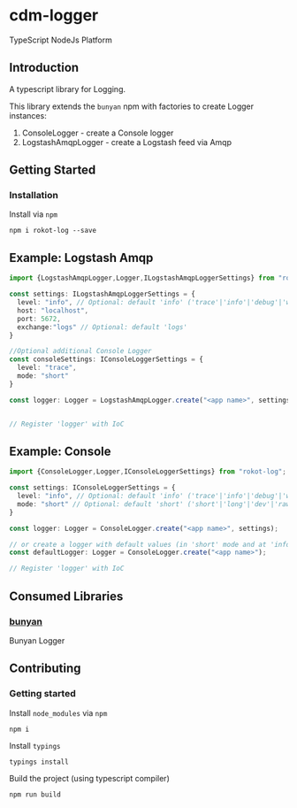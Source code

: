 # cdm-logger

TypeScript NodeJs Platform

## Introduction

A typescript library for Logging.

This library extends the `bunyan` npm with factories to create Logger instances:

1. ConsoleLogger - create a Console logger
2. LogstashAmqpLogger - create a Logstash feed via Amqp

## Getting Started

### Installation
Install via `npm`
```
npm i rokot-log --save
```

## Example: Logstash Amqp

```typescript
import {LogstashAmqpLogger,Logger,ILogstashAmqpLoggerSettings} from "rokot-log";

const settings: ILogstashAmqpLoggerSettings = {
  level: "info", // Optional: default 'info' ('trace'|'info'|'debug'|'warn'|'error'|'fatal')
  host: "localhost",
  port: 5672,
  exchange:"logs" // Optional: default 'logs'
}

//Optional additional Console Logger
const consoleSettings: IConsoleLoggerSettings = {
  level: "trace",
  mode: "short"
}

const logger: Logger = LogstashAmqpLogger.create("<app name>", settings, consoleSettings);


// Register 'logger' with IoC
```

## Example: Console

```typescript
import {ConsoleLogger,Logger,IConsoleLoggerSettings} from "rokot-log";

const settings: IConsoleLoggerSettings = {
  level: "info", // Optional: default 'info' ('trace'|'info'|'debug'|'warn'|'error'|'fatal')
  mode: "short" // Optional: default 'short' ('short'|'long'|'dev'|'raw')
}

const logger: Logger = ConsoleLogger.create("<app name>", settings);

// or create a logger with default values (in 'short' mode and at 'info' level)
const defaultLogger: Logger = ConsoleLogger.create("<app name>");

// Register 'logger' with IoC
```

##

## Consumed Libraries

### [bunyan](https://github.com/trentm/node-bunyan)
Bunyan Logger


## Contributing

### Getting started

Install `node_modules` via `npm`
```
npm i
```

Install `typings`
```
typings install
```

Build the project (using typescript compiler)
```
npm run build
```
